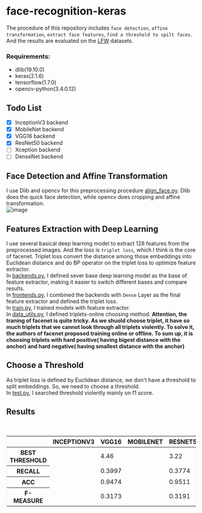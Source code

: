 # face-recognition-keras
The procedure of this repository includes `face detection`, `affine transformation`, `extract face features`, `find a threshold to spilt faces`. And the results are evaluated on the [LFW](http://vis-www.cs.umass.edu/lfw/) datasets.</br>

### Requirements:</br>
* dlib(19.10.0)
* keras(2.1.6)
* tensorflow(1.7.0) 
* opencv-python(3.4.0.12)

## Todo List
- [x] InceptionV3 backend
- [x] MobileNet backend
- [x] VGG16 backend
- [x] ResNet50 backend
- [ ] Xception backend
- [ ] DenseNet backend

## Face Detection and Affine Transformation
I use Dlib and opencv for this preprocessing procedure <a href="https://github.com/mjDelta/face-recognition-keras/blob/master/align_face.py">align_face.py</a>. Dlib does the quick face detection, while opencv does cropping and affine transformation. </br>
![image](https://github.com/mjDelta/face-recognition-keras/blob/master/imgs/preprocessing.png)</br>
## Features Extraction with Deep Learning
I use several basical deep learning model to extract 128 features from the preprocessed images. And the loss is `triplet loss`, which I think is the core of facenet. Triplet loss convert the distance among those embeddings into Euclidean distance and do BP operator on the triplet loss to optimize feature extractor.</br>
In <a href="https://github.com/mjDelta/face-recognition-keras/blob/master/backends.py">backends.py</a>, I defined sever base deep learning model as the base of feature extractor, making it easier to switch different bases and compare results.</br>
In <a href="https://github.com/mjDelta/face-recognition-keras/blob/master/frontends.py">frontends.py</a>, I combined the backends with `Dense` Layer as the final feature extractor and defined the triplet loss.</br>
In <a href="https://github.com/mjDelta/face-recognition-keras/blob/master/train.py">train.py</a>, I trained models with feature extractor. </br>
In <a href="https://github.com/mjDelta/face-recognition-keras/blob/master/data_utils.py">data_utils.py</a>, I defined triplets-online choosing method. **Attention, the traning of facenet is quite tricky. As we shuold choose triplet, it have so much triplets that we cannot look through all triplets violently. To solve it, the authors of facenet proposed training online or offline. To sum up, it is choosing triplets with hard positive( having bigest distance with the anchor) and hard negative( having smallest distance with the anchor)**</br>
## Choose a Threshold
As triplet loss is defined by Euclidean distance, we don't have a threshold to split embeddings. So, we need to choose a threshold.</br>
In <a href="https://github.com/mjDelta/face-recognition-keras/blob/master/test.py">test.py</a>, I searched threshold violently mainly on f1 score.</br>
## Results
<br>
		<table style='border:1px solid #e8e8e8;'>
		<thead>
			<tr>
				<th></th>
				<th>INCEPTIONV3</th>
				<th>VGG16</th>
        <th>MOBILENET</th>
        <th>RESNET50</th>
        <th>XCEPTION</th>
        <th>DENSENET</th>
			</tr>
		</thead>
		<tbody>
			<tr>
				<th>BEST THRESHOLD</th>
				<td></td>
				<td>4.46</td>
        <td></td>
				<td>3.22</td>
        <td></td>
				<td></td>
			</tr>
			<tr>
				<th>RECALL</th>
				<td></td>
				<td>0.3997</td>
        <td></td>
				<td>0.3774</td>
        <td></td>
				<td></td>
			</tr>
			<tr>
				<th>ACC</th>
				<td></td>
				<td>0.9474</td>
        <td></td>
				<td>0.9511</td>
        <td></td>
				<td></td>
			</tr>
			<tr>
				<th>F-MEASURE</th>
				<td></td>
				<td>0.3173</td>
        <td></td>
				<td>0.3191</td>
        <td></td>
				<td></td>
			</tr>
		</tbody>
		</table>
